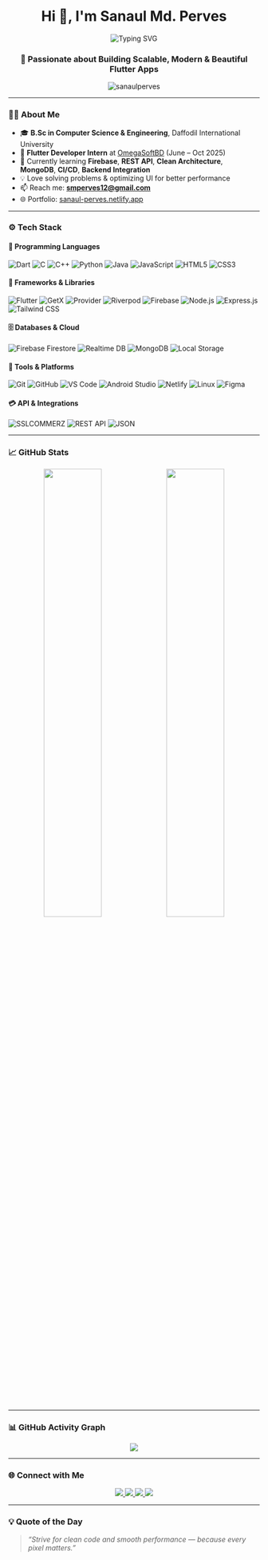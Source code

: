 <h1 align="center">Hi 👋, I'm Sanaul Md. Perves</h1>

<p align="center">
  <img src="https://readme-typing-svg.herokuapp.com?size=25&center=true&vCenter=true&width=500&lines=Flutter+Developer;CSE+Student;UI/UX+Enthusiast;Backend+Learner;Full+Stack+App+Developer" alt="Typing SVG" />
</p>

<h3 align="center">🚀 Passionate about Building Scalable, Modern & Beautiful Flutter Apps</h3>

<p align="center">
  <img src="https://komarev.com/ghpvc/?username=sanaulperves&label=Profile%20views&color=0e75b6&style=flat" alt="sanaulperves" />
</p>

---

### 🧑‍💻 About Me

- 🎓 **B.Sc in Computer Science & Engineering**, Daffodil International University  
- 💼 **Flutter Developer Intern** at [OmegaSoftBD](https://omegasoftbd.com/) (June – Oct 2025)  
- 🌱 Currently learning **Firebase**, **REST API**, **Clean Architecture**, **MongoDB**, **CI/CD**, **Backend Integration**  
- 💡 Love solving problems & optimizing UI for better performance  
- 📫 Reach me: **smperves12@gmail.com**  
- 🌐 Portfolio: [sanaul-perves.netlify.app](https://sanaul-parvej.netlify.app/)

---

### ⚙️ Tech Stack

#### 🔹 Programming Languages
![Dart](https://img.shields.io/badge/Dart-0175C2?style=for-the-badge&logo=dart&logoColor=white)
![C](https://img.shields.io/badge/C-00599C?style=for-the-badge&logo=c&logoColor=white)
![C++](https://img.shields.io/badge/C++-00599C?style=for-the-badge&logo=c%2B%2B&logoColor=white)
![Python](https://img.shields.io/badge/Python-3776AB?style=for-the-badge&logo=python&logoColor=white)
![Java](https://img.shields.io/badge/Java-007396?style=for-the-badge&logo=java&logoColor=white)
![JavaScript](https://img.shields.io/badge/JavaScript-F7DF1E?style=for-the-badge&logo=javascript&logoColor=black)
![HTML5](https://img.shields.io/badge/HTML5-E34F26?style=for-the-badge&logo=html5&logoColor=white)
![CSS3](https://img.shields.io/badge/CSS3-1572B6?style=for-the-badge&logo=css3&logoColor=white)

#### 🔸 Frameworks & Libraries
![Flutter](https://img.shields.io/badge/Flutter-02569B?style=for-the-badge&logo=flutter&logoColor=white)
![GetX](https://img.shields.io/badge/GetX-654FF0?style=for-the-badge&logo=flutter&logoColor=white)
![Provider](https://img.shields.io/badge/Provider-29B6F6?style=for-the-badge&logo=flutter&logoColor=white)
![Riverpod](https://img.shields.io/badge/Riverpod-2E7D32?style=for-the-badge&logo=flutter&logoColor=white)
![Firebase](https://img.shields.io/badge/Firebase-FFCA28?style=for-the-badge&logo=firebase&logoColor=black)
![Node.js](https://img.shields.io/badge/Node.js-339933?style=for-the-badge&logo=node.js&logoColor=white)
![Express.js](https://img.shields.io/badge/Express.js-000?style=for-the-badge&logo=express&logoColor=white)
![Tailwind CSS](https://img.shields.io/badge/TailwindCSS-38B2AC?style=for-the-badge&logo=tailwind-css&logoColor=white)

#### 🗄️ Databases & Cloud
![Firebase Firestore](https://img.shields.io/badge/Firestore-FFCA28?style=for-the-badge&logo=firebase&logoColor=black)
![Realtime DB](https://img.shields.io/badge/Realtime%20DB-039BE5?style=for-the-badge&logo=firebase&logoColor=white)
![MongoDB](https://img.shields.io/badge/MongoDB-4EA94B?style=for-the-badge&logo=mongodb&logoColor=white)
![Local Storage](https://img.shields.io/badge/Local%20Storage-FFD43B?style=for-the-badge&logo=google&logoColor=black)

#### 🧰 Tools & Platforms
![Git](https://img.shields.io/badge/Git-F05032?style=for-the-badge&logo=git&logoColor=white)
![GitHub](https://img.shields.io/badge/GitHub-181717?style=for-the-badge&logo=github&logoColor=white)
![VS Code](https://img.shields.io/badge/VSCode-007ACC?style=for-the-badge&logo=visual-studio-code&logoColor=white)
![Android Studio](https://img.shields.io/badge/Android%20Studio-3DDC84?style=for-the-badge&logo=android-studio&logoColor=white)
![Netlify](https://img.shields.io/badge/Netlify-00C7B7?style=for-the-badge&logo=netlify&logoColor=white)
![Linux](https://img.shields.io/badge/Linux-FCC624?style=for-the-badge&logo=linux&logoColor=black)
![Figma](https://img.shields.io/badge/Figma-F24E1E?style=for-the-badge&logo=figma&logoColor=white)

#### 💳 API & Integrations
![SSLCOMMERZ](https://img.shields.io/badge/SSLCOMMERZ-0078D4?style=for-the-badge&logo=ssl&logoColor=white)
![REST API](https://img.shields.io/badge/REST%20API-FF6F00?style=for-the-badge&logo=api&logoColor=white)
![JSON](https://img.shields.io/badge/JSON-000000?style=for-the-badge&logo=json&logoColor=white)

---

### 📈 GitHub Stats

<p align="center">
  <img src="https://github-readme-stats.vercel.app/api?username=sanaulperves&show_icons=true&theme=github_dark&hide_border=true" width="48%"/>
  <img src="https://github-readme-stats.vercel.app/api/top-langs/?username=sanaulperves&layout=compact&theme=github_dark&hide_border=true" width="48%"/>
</p>

---

### 📊 GitHub Activity Graph

<p align="center">
  <img src="https://github-readme-activity-graph.vercel.app/graph?username=sanaulperves&theme=react-dark&area=true&hide_border=true" />
</p>

---

### 🌐 Connect with Me

<p align="center">
  <a href="https://www.linkedin.com/in/sanaul-perves-327904272/" target="_blank">
    <img src="https://img.shields.io/badge/LinkedIn-0A66C2?style=for-the-badge&logo=linkedin&logoColor=white" />
  </a>
  <a href="https://www.facebook.com/share/1fbky4erp3/" target="_blank">
    <img src="https://img.shields.io/badge/Facebook-1877F2?style=for-the-badge&logo=facebook&logoColor=white" />
  </a>
  <a href="https://github.com/sanaulperves" target="_blank">
    <img src="https://img.shields.io/badge/GitHub-000?style=for-the-badge&logo=github&logoColor=white" />
  </a>
  <a href="mailto:smperves12@gmail.com" target="_blank">
    <img src="https://img.shields.io/badge/Gmail-D14836?style=for-the-badge&logo=gmail&logoColor=white" />
  </a>
</p>

---

### 💡 Quote of the Day
> *“Strive for clean code and smooth performance — because every pixel matters.”*

